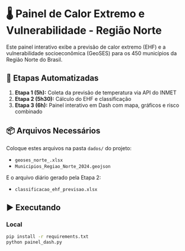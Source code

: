 # 🌡️ Painel de Calor Extremo e Vulnerabilidade - Região Norte

Este painel interativo exibe a previsão de calor extremo (EHF) e a vulnerabilidade socioeconômica (GeoSES) para os 450 municípios da Região Norte do Brasil.

## 🔧 Etapas Automatizadas
1. **Etapa 1 (5h):** Coleta da previsão de temperatura via API do INMET
2. **Etapa 2 (5h30):** Cálculo do EHF e classificação
3. **Etapa 3 (6h):** Painel interativo em Dash com mapa, gráficos e risco combinado

## 📦 Arquivos Necessários

Coloque estes arquivos na pasta `dados/` do projeto:

- `geoses_norte_.xlsx`
- `Municipios_Regiao_Norte_2024.geojson`

E o arquivo diário gerado pela Etapa 2:

- `classificacao_ehf_previsao.xlsx`

## ▶️ Executando

### Local
```bash
pip install -r requirements.txt
python painel_dash.py
